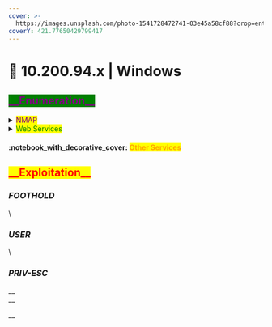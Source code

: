 ```yaml
---
cover: >-
  https://images.unsplash.com/photo-1541728472741-03e45a58cf88?crop=entropy&cs=srgb&fm=jpg&ixid=MnwxOTcwMjR8MHwxfHNlYXJjaHw5fHxoYWNrZXJ8ZW58MHx8fHwxNjQ0OTUxOTI2&ixlib=rb-1.2.1&q=85
coverY: 421.77650429799417
---
```


# 🔰 10.200.94.x | Windows

## <mark style="color:purple;background-color:green;">\_\_Enumeration\_\_</mark>

<details>

<summary><mark style="color:purple;">NMAP</mark></summary>

```
PORT      STATE  SERVICE    VERSION
22/tcp    open   ssh        OpenSSH 8.0 (protocol 2.0)
| ssh-hostkey: 
|   3072 9c:1b:d4:b4:05:4d:88:99:ce:09:1f:c1:15:6a:d4:7e (RSA)
|   256 93:55:b4:d9:8b:70:ae:8e:95:0d:c2:b6:d2:03:89:a4 (ECDSA)
|_  256 f0:61:5a:55:34:9b:b7:b8:3a:46:ca:7d:9f:dc:fa:12 (ED25519)
80/tcp    open   http       Apache httpd 2.4.37 ((centos) OpenSSL/1.1.1c)
|_http-title: Did not follow redirect to https://thomaswreath.thm
|_http-server-header: Apache/2.4.37 (centos) OpenSSL/1.1.1c
443/tcp   open   ssl/http   Apache httpd 2.4.37 ((centos) OpenSSL/1.1.1c)
|_http-title: Thomas Wreath | Developer
| tls-alpn: 
|_  http/1.1
| http-methods: 
|_  Potentially risky methods: TRACE
| ssl-cert: Subject: commonName=thomaswreath.thm/organizationName=Thomas Wreath Development/stateOrProvinceName=East Riding Yorkshire/countryName=GB
| Not valid before: 2022-02-15T11:52:37
|_Not valid after:  2023-02-15T11:52:37
|_http-server-header: Apache/2.4.37 (centos) OpenSSL/1.1.1c
|_ssl-date: TLS randomness does not represent time
9090/tcp  closed zeus-admin
10000/tcp open   http       MiniServ 1.890 (Webmin httpd)
|_http-title: Site doesn't have a title (text/html; Charset=iso-8859-1).
|_http-server-header: MiniServ/1.890
```





</details>

<details>

<summary><mark style="color:green;">Web Services</mark></summary>

**Technologies**



**Dirsearch | Gobuster**

```yaml
```

#### Page Screenshots



</details>

#### :notebook\_with\_decorative\_cover: <mark style="color:orange;">Other Services</mark>

<mark style="color:orange;"></mark>

## <mark style="color:red;background-color:yellow;">\_\_Exploitation\_\_</mark>

### _FOOTHOLD_

\


### _USER_

\


### _PRIV-ESC_

__\
__

__
